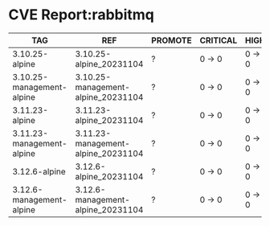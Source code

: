 # CVE Report:rabbitmq
|            TAG            |                REF                 | PROMOTE | CRITICAL |  HIGH  | MEDIUM |  LOW   | UNKNOWN |
|---------------------------|------------------------------------|---------|----------|--------|--------|--------|---------|
| 3.10.25-alpine            | 3.10.25-alpine_20231104            | ?       | 0 -> 0   | 0 -> 0 | 2 -> 2 | 0 -> 0 | 0 -> 0  |
| 3.10.25-management-alpine | 3.10.25-management-alpine_20231104 | ?       | 0 -> 0   | 0 -> 0 | 2 -> 2 | 0 -> 0 | 0 -> 0  |
| 3.11.23-alpine            | 3.11.23-alpine_20231104            | ?       | 0 -> 0   | 0 -> 0 | 2 -> 2 | 0 -> 0 | 0 -> 0  |
| 3.11.23-management-alpine | 3.11.23-management-alpine_20231104 | ?       | 0 -> 0   | 0 -> 0 | 2 -> 2 | 0 -> 0 | 0 -> 0  |
| 3.12.6-alpine             | 3.12.6-alpine_20231104             | ?       | 0 -> 0   | 0 -> 0 | 2 -> 2 | 0 -> 0 | 0 -> 0  |
| 3.12.6-management-alpine  | 3.12.6-management-alpine_20231104  | ?       | 0 -> 0   | 0 -> 0 | 2 -> 2 | 0 -> 0 | 0 -> 0  |
